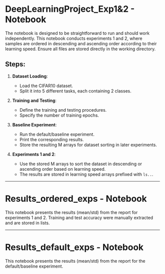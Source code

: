 # DeepLearningProject_Exp1&2 - Notebook

The notebook is designed to be straightforward to run and should work independently. This notebook conducts experiments 1 and 2, where samples are ordered in descending and ascending order according to their learning speed. Ensure all files are stored directly in the working directory.

## Steps:
1. **Dataset Loading**:  
   - Load the CIFAR10 dataset.  
   - Split it into 5 different tasks, each containing 2 classes.  

2. **Training and Testing**:  
   - Define the training and testing procedures.  
   - Specify the number of training epochs.  

3. **Baseline Experiment**:  
   - Run the default/baseline experiment.  
   - Print the corresponding results.  
   - Store the resulting M arrays for dataset sorting in later experiments.  

4. **Experiments 1 and 2**:  
   - Use the stored M arrays to sort the dataset in descending or ascending order based on learning speed.  
   - The results are stored in learning speed arrays prefixed with `ls..`.

---

# Results_ordered_exps - Notebook

This notebook presents the results (mean/std) from the report for experiments 1 and 2. Training and test accuracy were manually extracted and are stored in lists.

---

# Results_default_exps - Notebook

This notebook presents the results (mean/std) from the report for the default/baseline experiment.
